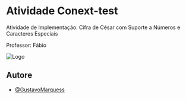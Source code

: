 
#  Atividade Conext-test

Atividade de Implementação: Cifra de César com Suporte a Números e Caracteres Especiais

Professor: Fábio


![Logo](https://photos.app.goo.gl/GtqELqrNpNjr2DX17)


## Autore

- [@GustavoMarquess](https://github.com/GustavoMarquess)

